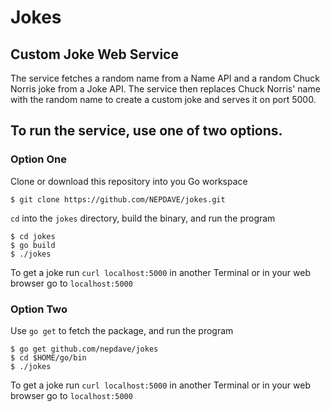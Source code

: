 # Jokes
## Custom Joke Web Service

The service fetches a random name from a Name API and a random Chuck Norris
joke from a Joke API. The service then replaces Chuck Norris' name with the
random name to create a custom joke and serves it on port 5000.

## To run the service, use one of two options.

### Option One
Clone or download this repository into you Go workspace
```
$ git clone https://github.com/NEPDAVE/jokes.git
```
`cd` into the `jokes` directory, build the binary, and run the program
```
$ cd jokes
$ go build
$ ./jokes
```
To get a joke run `curl localhost:5000` in another Terminal or in your web browser go to `localhost:5000`

### Option Two
Use `go get` to fetch the package, and run the program
```
$ go get github.com/nepdave/jokes
$ cd $HOME/go/bin
$ ./jokes
```
To get a joke run `curl localhost:5000` in another Terminal or in your web browser go to `localhost:5000`



